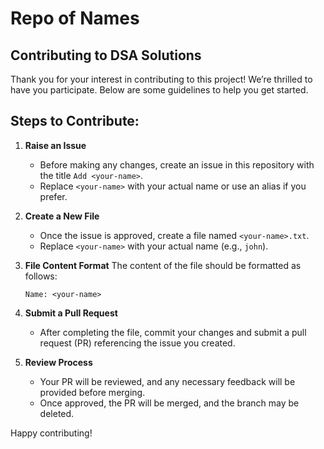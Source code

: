 # Repo of Names
## Contributing to DSA Solutions
Thank you for your interest in contributing to this project! We’re thrilled to have you participate. Below are some guidelines to help you get started.

## Steps to Contribute:

1. **Raise an Issue**
   - Before making any changes, create an issue in this repository with the title `Add <your-name>`.
   - Replace `<your-name>` with your actual name or use an alias if you prefer.

2. **Create a New File**
   - Once the issue is approved, create a file named `<your-name>.txt`.
   - Replace `<your-name>` with your actual name (e.g., `john`).

3. **File Content Format**
   The content of the file should be formatted as follows:
   ```
   Name: <your-name>
   ```
4. **Submit a Pull Request**
   - After completing the file, commit your changes and submit a pull request (PR) referencing the issue you created.

5. **Review Process**
   - Your PR will be reviewed, and any necessary feedback will be provided before merging.
   - Once approved, the PR will be merged, and the branch may be deleted.

Happy contributing!
